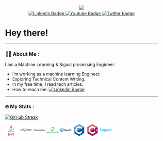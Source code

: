 <div id="header" align="center">
  <img src="https://media.giphy.com/media/M9gbBd9nbDrOTu1Mqx/giphy.gif" width="100"/>
</div>

<div id="badges" align="center">
  <a href="your-linkedin-URL">
    <img src="https://img.shields.io/badge/LinkedIn-blue?style=for-the-badge&logo=linkedin&logoColor=white" alt="LinkedIn Badge"/>
  </a>
  <a href="your-youtube-URL">
    <img src="https://img.shields.io/badge/YouTube-red?style=for-the-badge&logo=youtube&logoColor=white" alt="Youtube Badge"/>
  </a>
  <a href="your-twitter-URL">
    <img src="https://img.shields.io/badge/Twitter-blue?style=for-the-badge&logo=twitter&logoColor=white" alt="Twitter Badge"/>
  </a>
</div>

<h1>
  Hey there!
</h1>

---

### :man_technologist: About Me :
I am a Machine Learning & Signal processing Engineer. 

- I’m working as a machine learning Engineer.
- Exploring Technical Content Writing.
- In my free time, I read tech articles.
- How to reach me: [![Linkedin Badge](https://img.shields.io/badge/-hamza-blue?style=flat&logo=Linkedin&logoColor=white)](https://www.linkedin.com/in/hamza-el-yousfi-24bb75204/)

---
### :fire: My Stats :
[![GitHub Streak](http://github-readme-streak-stats.herokuapp.com?user=helyousfi&theme=dark&background=000000)](https://git.io/streak-stats)

<div>
  <img src="https://github.com/devicons/devicon/blob/master/icons/java/java-original-wordmark.svg" title="Java" alt="Java" width="40" height="40"/>&nbsp;
  <img src="https://github.com/devicons/devicon/blob/master/icons/pytorch/pytorch-original-wordmark.svg" title="Pytorch" alt="Pytorch" width="40" height="40"/>
  <img src="https://github.com/devicons/devicon/blob/master/icons/tensorflow/tensorflow-line-wordmark.svg" title="tensorflow" alt="tensorflow" width="40" height="40"/>
  <img src="https://github.com/devicons/devicon/blob/master/icons/anaconda/anaconda-original-wordmark.svg" title="tensorflow" alt="tensorflow" width="40" height="40"/>
  <img src="https://github.com/devicons/devicon/blob/master/icons/numpy/numpy-original-wordmark.svg" title="tensorflow" alt="tensorflow" width="40" height="40"/>
  <img src="https://github.com/devicons/devicon/blob/master/icons/c/c-original.svg" title="tensorflow" alt="tensorflow" width="40" height="40"/>
  <img src="https://github.com/devicons/devicon/blob/master/icons/cplusplus/cplusplus-original.svg" title="tensorflow" alt="tensorflow" width="40" height="40"/>
  <img src="https://github.com/devicons/devicon/blob/master/icons/kaggle/kaggle-original-wordmark.svg" title="tensorflow" alt="tensorflow" width="40" height="40"/>
</div>
